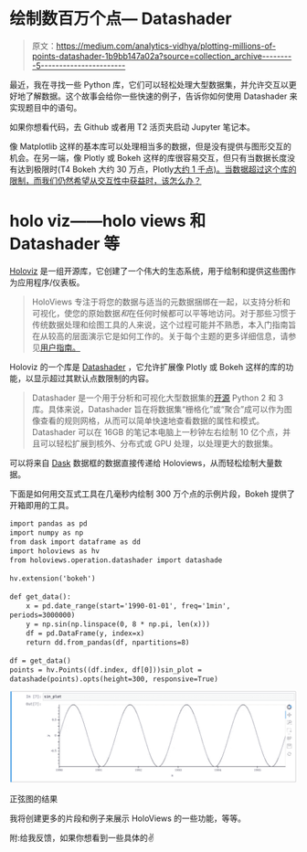 # 绘制数百万个点— Datashader

> 原文：<https://medium.com/analytics-vidhya/plotting-millions-of-points-datashader-1b9bb147a02a?source=collection_archive---------5----------------------->

最近，我在寻找一些 Python 库，它们可以轻松处理大型数据集，并允许交互以更好地了解数据。这个故事会给你一些快速的例子，告诉你如何使用 Datashader 来实现题目中的语句。

如果你想看代码，去 Github 或者用 T2 活页夹启动 Jupyter 笔记本。

像 Matplotlib 这样的基本库可以处理相当多的数据，但是没有提供与图形交互的机会。在另一端，像 Plotly 或 Bokeh 这样的库很容易交互，但只有当数据长度没有达到极限时(T4 Bokeh 大约 30 万点，Plotly[大约 1 千点)。当数据超过这个库的限制，而我们仍然希望从交互性中获益时，该怎么办？](https://plot.ly/python/webgl-vs-svg/)

# holo viz——holo views 和 Datashader 等

[Holoviz](https://holoviz.org/) 是一组开源库，它创建了一个伟大的生态系统，用于绘制和提供这些图作为应用程序/仪表板。

> HoloViews 专注于将您的数据与适当的元数据捆绑在一起，以支持分析和可视化，使您的原始数据*和*在任何时候都可以平等地访问。对于那些习惯于传统数据处理和绘图工具的人来说，这个过程可能并不熟悉，本入门指南旨在从较高的层面演示它是如何工作的。关于每个主题的更多详细信息，请参见[用户指南。](https://holoviews.org/user_guide/)

Holoviz 的一个库是 [Datashader](https://datashader.org/) ，它允许扩展像 Plotly 或 Bokeh 这样的库的功能，以显示超过其默认点数限制的内容。

> Datashader 是一个用于分析和可视化大型数据集的[开源](https://github.com/bokeh/datashader/) Python 2 和 3 库。具体来说，Datashader 旨在将数据集“栅格化”或“聚合”成可以作为图像查看的规则网格，从而可以简单快速地查看数据的属性和模式。Datashader 可以在 16GB 的笔记本电脑上一秒钟左右绘制 10 亿个点，并且可以轻松扩展到核外、分布式或 GPU 处理，以处理更大的数据集。

可以将来自 [Dask](https://dask.org/) 数据框的数据直接传递给 Holoviews，从而轻松绘制大量数据。

下面是如何用交互式工具在几毫秒内绘制 300 万个点的示例片段，Bokeh 提供了开箱即用的工具。

```
import pandas as pd
import numpy as np
from dask import dataframe as dd
import holoviews as hv
from holoviews.operation.datashader import datashade

hv.extension('bokeh')

def get_data():
    x = pd.date_range(start='1990-01-01', freq='1min', periods=3000000)
    y = np.sin(np.linspace(0, 8 * np.pi, len(x)))
    df = pd.DataFrame(y, index=x)
    return dd.from_pandas(df, npartitions=8)

df = get_data()
points = hv.Points((df.index, df[0]))sin_plot = datashade(points).opts(height=300, responsive=True) 
```

![](img/7830f1c0911e1ddb00bdbecf61fdbe73.png)

正弦图的结果

我将创建更多的片段和例子来展示 HoloViews 的一些功能，等等。

附:给我反馈，如果你想看到一些具体的✌️